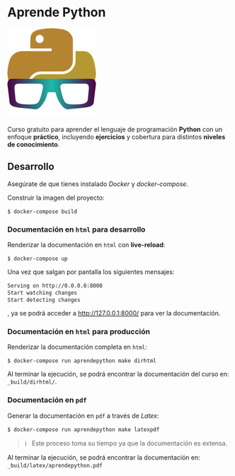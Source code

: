 # Aprende Python

![Logo - AprendePython](_static/logo-solo-aprendepython.png)

Curso gratuito para aprender el lenguaje de programación **Python** con un enfoque **práctico**, incluyendo **ejercicios** y cobertura para distintos **niveles de conocimiento**.

## Desarrollo

Asegúrate de que tienes instalado _Docker_ y _docker-compose_.

Construir la imagen del proyecto:

```console
$ docker-compose build
```

### Documentación en `html` para desarrollo

Renderizar la documentación en `html` con **live-reload**:

```console
$ docker-compose up
```

Una vez que salgan por pantalla los siguientes mensajes:

```console
Serving on http://0.0.0.0:8000
Start watching changes
Start detecting changes
```

, ya se podrá acceder a http://127.0.0.1:8000/ para ver la documentación.

### Documentación en `html` para producción

Renderizar la documentación completa en `html`:

```console
$ docker-compose run aprendepython make dirhtml
```

Al terminar la ejecución, se podrá encontrar la documentación del curso en: `_build/dirhtml/`.

### Documentación en `pdf`

Generar la documentación en `pdf` a través de _Latex_:

```console
$ docker-compose run aprendepython make latexpdf
```

> ℹ️️ &nbsp; Este proceso toma su tiempo ya que la documentación es extensa.

Al terminar la ejecución, se podrá encontrar la documentación en: `_build/latex/aprendepython.pdf`
